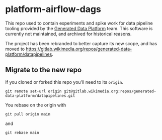 # platform-airflow-dags

This repo used to contain experiments and spike work for data pipeline tooling provided by the [Generated Data
Platform](https://gitlab.wikimedia.org/repos/generated-data-platform/)
team. This software is currently not maintained, and archived for historical reasons.

The project has been rebranded to better capture its new scope, and has moved to https://gitlab.wikimedia.org/repos/generated-data-platform/datapipelines.

## Migrate to the new repo

If you cloned or forked this repo you'll need to its `origin`.
```
git remote set-url origin git@gitlab.wikimedia.org:repos/generated-data-platform/datapipelines.git
```

You rebase on the origin with
```
git pull origin main
```
and
```
git rebase main
```


